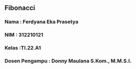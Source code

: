 ## Fibonacci
### Nama           : Ferdyana Eka Prasetya
### NIM            : 312210121
### Kelas          :TI.22.A1
### Dosen Pengampu : Donny Maulana S.Kom., M.M.S.I.

